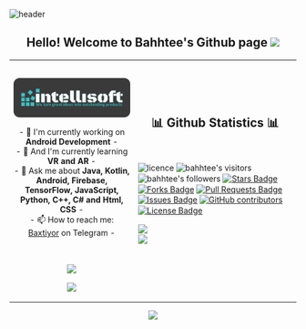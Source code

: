 ![header](https://capsule-render.vercel.app/api?type=waving&color=auto&height=300&section=header&text=Baxtiyor%20Elboyev&fontSize=70&animation=fadeIn&fontAlignY=38&desc=We%20turn%20great%20ideas%20into%20outstanding%20products!&descAlignY=55&descAlign=62)
<h2 align="center">Hello! Welcome to Bahhtee's Github page <img src="https://github.com/intellisoftuz/intellisoftuz/blob/main/wave.gif?raw=true" width="30px"/></h2>
<p align="center">
<table align="center">
   <tr >
      <td>
         <h2><a href="https://t.me/intellisoft"><img align="center" src="https://github.com/elboyev/elboyev/blob/main/intellisoft%20for%20github.png?raw=true" width="600px"/></a></h2>
         <p align="center">
         - 🔭 I'm currently working on <strong>Android Development</strong> -
         <br/>
         - 🌱 And I'm currently learning <strong>VR and AR</strong> -
         <br/>
         - 💬 Ask me about <strong>Java, Kotlin, Android, Firebase, TensorFlow, JavaScript, Python, C++, C# and Html, CSS</strong> -
         <br/>
         - 📫 How to reach me: <a href="https://t.me/thisisbahhtee">Baxtiyor</a> on Telegram -
         <br/>
         </p><br/>
         <p align="center">                     
             <img align="center" src="https://github-readme-stats.vercel.app/api/top-langs/?username=elboyev&theme=radical&hide_border=true" />
         </p>  
         <p align="center">
            <img align="center" src="https://github-profile-trophy.vercel.app/?username=elboyev&title=Commit,Stars,MultipleLanguage,Followers,Repositories,PullRequest,Issues&theme=juicyfresh&no-bg=true&no-frame=true"/>
         </p>
      </td>
      <td >
      <h2 align="center">📊 Github Statistics 📊 </h2>   
         <br/>
         <p align="left"> 
           <img align="center" src="https://badgen.net/github/license/Naereen/Strapdown.js" alt="licence" /> 
<!--     visitors         -->
           <img align="center" src="https://visitor-badge.glitch.me/badge?page_id=elboyev.visitor-badge" alt="bahhtee's visitors" />
<!--     visitors         -->
            <img align="center" src="https://img.shields.io/github/followers/elboyev?label=Follow&style=social" alt="bahhtee's followers" />
            <a href="https://github.com/elboyev/awesome-github-profile-readme/stargazers"><img align="center" src="https://img.shields.io/github/stars/elboyev/awesome-github-profile-readme" alt="Stars Badge"/></a>
<a href="https://github.com/elboyev/awesome-github-profile-readme/network/members"><img align="center" src="https://img.shields.io/github/forks/elboyev/awesome-github-profile-readme" alt="Forks Badge"/></a>
<a href="https://github.com/elboyev/awesome-github-profile-readme/pulls"><img align="center" src="https://img.shields.io/github/issues-pr/elboyev/awesome-github-profile-readme" alt="Pull Requests Badge"/></a>
<a href="https://github.com/elboyev/awesome-github-profile-readme/issues"><img align="center" src="https://img.shields.io/github/issues/elboyev/awesome-github-profile-readme" alt="Issues Badge"/></a>
<a href="https://github.com/elboyev/awesome-github-profile-readme/graphs/contributors"><img align="center" alt="GitHub contributors" src="https://img.shields.io/github/contributors/elboyev/awesome-github-profile-readme?color=2b9348"></a>
<a href="https://github.com/elboyev/awesome-github-profile-readme/blob/master/LICENSE"><img align="center" src="https://img.shields.io/github/license/elboyev/awesome-github-profile-readme?color=2b9348" alt="License Badge"/></a>
            </p>
         <img align="center" src="http://github-readme-streak-stats.herokuapp.com?user=elboyev&theme=github-dark&hide_border=true&date_format=M%20j%5B%2C%20Y%5D" /><b/r></br>
         <img align="center" src="https://github-readme-stats.vercel.app/api?username=elboyev&theme=radical&show_icons=true&hide_border=true" />
          <br/><br/><br/> 
<!--                   <p align="center">
                    <a href="https://guilyx.vercel.app/api/now-playing?open">
                      <img src="https://guilyx.vercel.app/api/now-playing">
                    </a>
                  </p> -->
      </td>
   </tr>
</table>
</p>
<p align="center">
  <img src="https://capsule-render.vercel.app/api?type=waving&color=gradient&height=60&section=footer"/>
</p>
